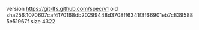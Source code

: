 version https://git-lfs.github.com/spec/v1
oid sha256:1070607caf4170168db20299448d3708ff6341f3f66901eb7c8395885e51967f
size 4322
